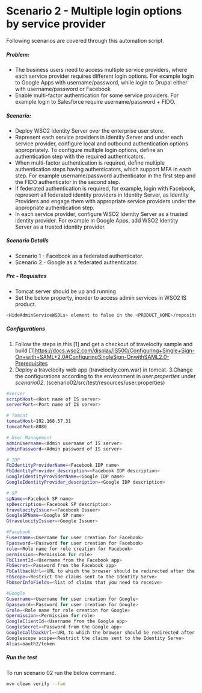# Scenario 2 - Multiple login options by service provider
Following scenarios are covered through this automation script.

##### Problem:
  - The business users need to access multiple service providers, where each service provider requires different login options. For example login to Google Apps with username/password, while login to Drupal either with username/password or Facebook
 - Enable multi-factor authentication for some service providers. For example login to Salesforce require username/password + FIDO.

##### Scenario:
  - Deploy WSO2 Identity Server over the enterprise user store.
  - Represent each service providers in Identity Server and under each service provider, configure local and outbound authentication options appropriately. To configure multiple login options, define an authentication step with the required authenticators.
  - When multi-factor authentication is required, define multiple authentication steps having authenticators, which support MFA in each step. For example username/password authenticator in the first step and the FIDO authenticator in the second step.
  - If federated authentication is required, for example, login with Facebook, represent all federated identity providers in Identity Server, as Identity Providers and engage them with appropriate service providers under the appropriate authentication step.
  - In each service provider, configure WSO2 Identity Server as a trusted identity provider. For example in Google Apps, add WSO2 Identity Server as a trusted identity provider.
##### Scenario Details
- Scenario 1 - Facebook as a federated authenticator.
- Scenario 2 - Google as a federated authenticator.

#####  Pre - Requisites
- Tomcat server should be up and running
-  Set the below property, inorder to access admin services in WSO2 IS product.
```sh
<HideAdminServiceWSDLs> element to false in the <PRODUCT_HOME>/repository/conf/carbon.xml file.
```
##### Configurations
1. Follow the steps in this [1] and get a checkout of travelocity sample and build 
    [1]https://docs.wso2.com/display/IS500/Configuring+Single+Sign-On+with+SAML+2.0#ConfiguringSingleSign-OnwithSAML2.0-Prerequisites
2. Deploy a travelocity web app (travelocity.com.war) in tomcat.
3.Change the configurations according to the environment in *user.properties* under *scenario02*. (scenario02/src/test/resources/user.properties)
```sh
#server
scriptHost=<Host name of IS server>
serverPort=<Port name of IS server>

# Tomcat
tomcatHost=192.168.57.31
tomcatPort=8080

# User Management
adminUsername=<Admin username of IS server>
adminPassword=<Admin password of IS server>

# IDP
FbIdentityProviderName=<Facebook IDP name>
FbIdentityProvider_description=<Facebook IDP description>
GoogleIdentityProviderName=<Google IDP name>
GoogleIdentityProvider_description=<Google IDP description>

# SP
spName=<Facebook SP name>
spDescription=<Facebook SP description>
travelocityIssuer=<Facebook Issuer>
GoogleSPName=<Google SP name>
GtravelocityIssuer=<Google Issuer>

#Facebook
Fusername=<Username for user creation for Facebook> 
Fpassword=<Password for user creation for Facebook> 
role=<Role name for role creation for Facebook>
permission=<Permission for role>
FbClientId=<Username from the Facebook app>
FbSecret=<Password from the Facebook app>
FbCallbackUrl=<URL to which the browser should be redirected after the authentication is successful>
FbScope=<Restrict the claims sent to the Identity Serve>
FbUserInfoFields=<list of claims that you need to receive>

#Google
Gusername=<Username for user creation for Google> 
Gpassword=<Password for user creation for Google> 
Grole=<Role name for role creation for Google>
Gpermission=<Permission for role>
GoogleClientId=<Username from the Google app>
GoogleSecret=<Password from the Google app>
GoogleCallbackUrl=<URL to which the browser should be redirected after the authentication is successful>
Googlescope	scope=<Restrict the claims sent to the Identity Serve>
Alias=oauth2/token
```
##### Run the test
To run scenario 02 run the below command.
```sh
mvn clean verify --fae
```
